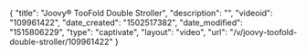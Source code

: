 {
    "title": "Joovy&reg; TooFold Double Stroller",
    "description": "",
    "videoid": "109961422",
    "date_created": "1502517382",
    "date_modified": "1515806229",
    "type": "captivate",
    "layout": "video",
    "url": "\/v\/joovy-toofold-double-stroller\/109961422"
}
